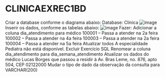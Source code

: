 # CLINICAEXREC1BD
Criar a database conforme o diagrama abaixo:
Database: Clinica
![image](https://github.com/ByancaMatos01/CLINICAEXREC1BD/assets/122841376/29ba7e23-d4c5-43de-bb57-7f85fc493547)
Inserir os dados, conforme as tabelas abaixo:
![image](https://github.com/ByancaMatos01/CLINICAEXREC1BD/assets/122841376/c8389bac-5e97-4f78-a627-1f458ada6a1c)
Fazer:
Adicionar a coluna dia_atendimento para médico
100001 – Passa a atender na 2a feira
100002 – Passa a atender na 4a feira
100003 – Passa a atender na 2a feira
100004 – Passa a atender na 5a feira
Atualizar todos
A especialidade Pediatra não está disponível. Excluir
Exercício SQL
Renomear a coluna dia_atendimento para dia_semana_atendimento
Atualizar os dados do médico Lucas Borges que passou a residir à Av. Bras Leme, no. 876, apto
504, CEP 02122000
Mudar o tipo de dado da observação da consulta para VARCHAR(200)

